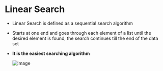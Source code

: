 # Linear Search
 - Linear Search is defined as a sequential search algorithm 
 
 - Starts at one end and goes through each element of a list until the desired element is found, the search continues till the end of the data set
 
 - **It is the easiest searching algorithm**

   ![image](https://user-images.githubusercontent.com/113314204/194683824-b74a6dcd-3841-4975-8932-2df8127639bd.png)

